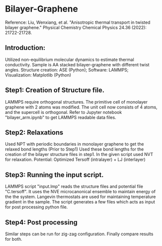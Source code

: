 # Bilayer-Graphene

Reference: Liu, Wenxiang, et al. "Anisotropic thermal transport in twisted bilayer graphene." Physical Chemistry Chemical Physics 24.36 (2022): 21722-21728.


## Introduction:
Utilized non-equilibrium molecular dynamics to estimate thermal conductivity.
Sample is AA stacked bilayer-graphene with different twist angles.
Structure creation: ASE (Python);
Software: LAMMPS;  
Visualization: Matplotlib (Python) 

## Step1: Creation of Structure file.
LAMMPS require orthogonal structures. 
The primitive cell of monolayer graphene with 2 atoms was modified. 
The unit cell now consists of 4 atoms, and the supercell is orthogonal. 
Refer to Jupyter notebook "bilayer_arm.ipynb" to get LAMMPS readable data files.

## Step2: Relaxations  
Used NPT with periodic boundaries in monolayer graphene to get the relaxed bond lengths (Prior to Step1)
Used these bond lengths for the creation of the bilayer structure files in step1.
In the given script used  NVT for relaxation.
Potential: Optimized Tersoff (intralayer) + LJ (interlayer)

## Step3: Running the input script.
LAMMPS script "input.lmp" reads the structure files and potential file "C.tersoff".
It uses the NVE microcanonical ensemble to maintain energy of the the system.
Langevin thermostats are used for maintaining temperature gradient in the sample.
The script generates a few files which acts as input for post processing python file. 

## Step4: Post processing
Similar steps can be run for zig-zag configuration. 
Finally compare results for both.
